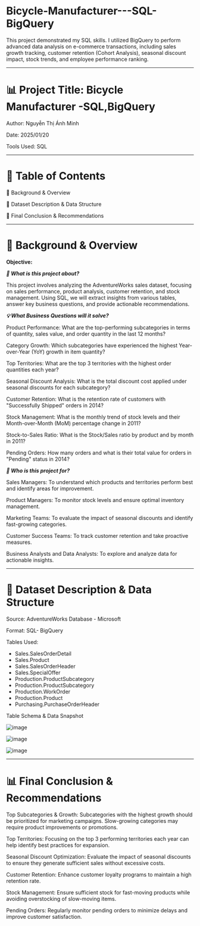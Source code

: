 # Bicycle-Manufacturer---SQL-BigQuery
This project demonstrated my SQL skills. I utilized BigQuery to perform advanced data analysis on e-commerce transactions, including sales growth tracking, customer retention (Cohort Analysis), seasonal discount impact, stock trends, and employee performance ranking.

---
# 📊 Project Title: Bicycle Manufacturer -SQL,BigQuery

Author: Nguyễn Thị Ánh Minh 

Date:  2025/01/20

Tools Used: SQL

---
# 📑 Table of Contents

📌 Background & Overview

📂 Dataset Description & Data Structure

🔎 Final Conclusion & Recommendations

---
# 📌 Background & Overview

**Objective:**

***📖 What is this project about?***

This project involves analyzing the AdventureWorks sales dataset, focusing on sales performance, product analysis, customer retention, and stock management. Using SQL, we will extract insights from various tables, answer key business questions, and provide actionable recommendations.

***💡 What Business Questions will it solve?***

Product Performance: What are the top-performing subcategories in terms of quantity, sales value, and order quantity in the last 12 months?


Category Growth: Which subcategories have experienced the highest Year-over-Year (YoY) growth in item quantity?


Top Territories: What are the top 3 territories with the highest order quantities each year?


Seasonal Discount Analysis: What is the total discount cost applied under seasonal discounts for each subcategory?


Customer Retention: What is the retention rate of customers with "Successfully Shipped" orders in 2014?


Stock Management: What is the monthly trend of stock levels and their Month-over-Month (MoM) percentage change in 2011?


Stock-to-Sales Ratio: What is the Stock/Sales ratio by product and by month in 2011?


Pending Orders: How many orders and what is their total value for orders in "Pending" status in 2014?



***👥 Who is this project for?***

Sales Managers: To understand which products and territories perform best and identify areas for improvement.


Product Managers: To monitor stock levels and ensure optimal inventory management.


Marketing Teams: To evaluate the impact of seasonal discounts and identify fast-growing categories.


Customer Success Teams: To track customer retention and take proactive measures.


Business Analysts and Data Analysts: To explore and analyze data for actionable insights.

---

# 📁 Dataset Description & Data Structure

Source: AdventureWorks Database - Microsoft


Format: SQL- BigQuery

Tables Used: 

- Sales.SalesOrderDetail
- Sales.Product
- Sales.SalesOrderHeader
- Sales.SpecialOffer
- Production.ProductSubcategory
- Production.ProductSubcategory
- Production.WorkOrder
- Production.Product
- Purchasing.PurchaseOrderHeader

Table Schema & Data Snapshot

![image](https://github.com/user-attachments/assets/b5ad09c4-cc2e-4ccc-830c-095c95e1cc38)

![image](https://github.com/user-attachments/assets/aeb6a7d6-ba3b-4f39-9f84-b12aa5f62417)


![image](https://github.com/user-attachments/assets/c3671894-68a9-466c-8c33-7352b7683300)

--- 
# 📊 Final Conclusion & Recommendations

Top Subcategories & Growth: Subcategories with the highest growth should be prioritized for marketing campaigns. Slow-growing categories may require product improvements or promotions.


Top Territories: Focusing on the top 3 performing territories each year can help identify best practices for expansion.


Seasonal Discount Optimization: Evaluate the impact of seasonal discounts to ensure they generate sufficient sales without excessive costs.


Customer Retention: Enhance customer loyalty programs to maintain a high retention rate.


Stock Management: Ensure sufficient stock for fast-moving products while avoiding overstocking of slow-moving items.


Pending Orders: Regularly monitor pending orders to minimize delays and improve customer satisfaction.

